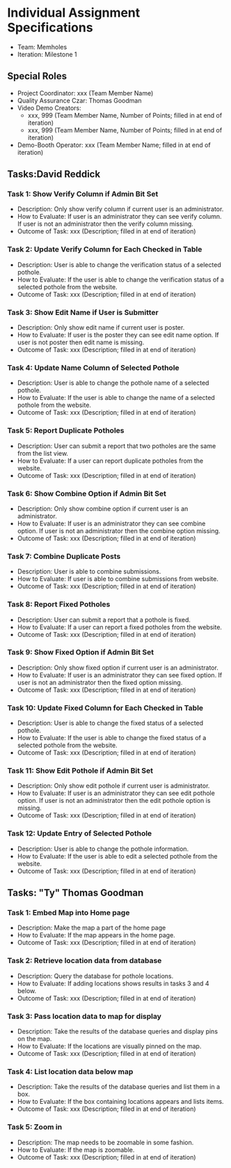 # Individual Assignment Specifications

- Team: Memholes
- Iteration: Milestone 1

## Special Roles

- Project Coordinator: xxx (Team Member Name)
- Quality Assurance Czar: Thomas Goodman
- Video Demo Creators:
  - xxx, 999 (Team Member Name, Number of Points; filled in at end of iteration)
  - xxx, 999 (Team Member Name, Number of Points; filled in at end of iteration)
- Demo-Booth Operator: xxx (Team Member Name; filled in at end of iteration)

## Tasks:David Reddick

### Task 1: Show Verify Column if Admin Bit Set

- Description: Only show verify column if current user is an administrator.
- How to Evaluate: If user is an administrator they can see verify column. If user is not an administrator then the verify column missing.
- Outcome of Task: xxx (Description; filled in at end of iteration)

### Task 2: Update Verify Column for Each Checked in Table

- Description: User is able to change the verification status of a selected pothole.
- How to Evaluate: If the user is able to change the verification status of a selected pothole from the website.
- Outcome of Task: xxx (Description; filled in at end of iteration)

### Task 3: Show Edit Name if User is Submitter

- Description: Only show edit name if current user is poster.
- How to Evaluate: If user is the poster they can see edit name option. If user is not poster then edit name is missing.
- Outcome of Task: xxx (Description; filled in at end of iteration)

### Task 4: Update Name Column of Selected Pothole

- Description: User is able to change the pothole name of a selected pothole.
- How to Evaluate: If the user is able to change the name of a selected pothole from the website.
- Outcome of Task: xxx (Description; filled in at end of iteration)

### Task 5: Report Duplicate Potholes

- Description: User can submit a report that two potholes are the same from the list view.
- How to Evaluate: If a user can report duplicate potholes from the website.
- Outcome of Task: xxx (Description; filled in at end of iteration)

### Task 6: Show Combine Option if Admin Bit Set

- Description: Only show combine option if current user is an administrator.
- How to Evaluate: If user is an administrator they can see combine option. If user is not an administrator then the combine option missing.
- Outcome of Task: xxx (Description; filled in at end of iteration)

### Task 7: Combine Duplicate Posts

- Description: User is able to combine submissions.
- How to Evaluate: If user is able to combine submissions from website.
- Outcome of Task: xxx (Description; filled in at end of iteration)

### Task 8: Report Fixed Potholes

- Description: User can submit a report that a pothole is fixed.
- How to Evaluate: If a user can report a fixed potholes from the website.
- Outcome of Task: xxx (Description; filled in at end of iteration)

### Task 9: Show Fixed Option if Admin Bit Set

- Description: Only show fixed option if current user is an administrator.
- How to Evaluate: If user is an administrator they can see fixed option. If user is not an administrator then the fixed option missing.
- Outcome of Task: xxx (Description; filled in at end of iteration)

### Task 10: Update Fixed Column for Each Checked in Table

- Description: User is able to change the fixed status of a selected pothole.
- How to Evaluate: If the user is able to change the fixed status of a selected pothole from the website.
- Outcome of Task: xxx (Description; filled in at end of iteration)

### Task 11: Show Edit Pothole if Admin Bit Set

- Description: Only show edit pothole if current user is administrator.
- How to Evaluate: If user is an administrator they can see edit pothole option. If user is not an administrator then the edit pothole option is missing.
- Outcome of Task: xxx (Description; filled in at end of iteration)

### Task 12: Update Entry of Selected Pothole

- Description: User is able to change the pothole information.
- How to Evaluate: If the user is able to edit a selected pothole from the website.
- Outcome of Task: xxx (Description; filled in at end of iteration)


## Tasks: "Ty" Thomas Goodman

### Task 1: Embed Map into Home page

- Description: Make the map a part of the home page
- How to Evaluate: If the map appears in the home page.
- Outcome of Task: xxx (Description; filled in at end of iteration)

### Task 2: Retrieve location data from database

- Description: Query the database for pothole locations.
- How to Evaluate: If adding locations shows results in tasks 3 and 4 below.
- Outcome of Task: xxx (Description; filled in at end of iteration)

### Task 3: Pass location data to map for display

- Description: Take the results of the database queries and display pins on the map.
- How to Evaluate: If the locations are visually pinned on the map.
- Outcome of Task: xxx (Description; filled in at end of iteration)

### Task 4: List location data below map

- Description: Take the results of the database queries and list them in a box.
- How to Evaluate: If the box containing locations appears and lists items.
- Outcome of Task: xxx (Description; filled in at end of iteration)

### Task 5: Zoom in

- Description: The map needs to be zoomable in some fashion.
- How to Evaluate: If the map is zoomable.
- Outcome of Task: xxx (Description; filled in at end of iteration)